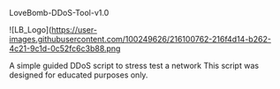 
LoveBomb-DDoS-Tool-v1.0

![LB_Logo](https://user-images.githubusercontent.com/100249626/216100762-216f4d14-b262-4c21-9c1d-0c52fc6c3b88.png

A simple guided DDoS script to stress test a network
This script was designed for educated purposes only.

